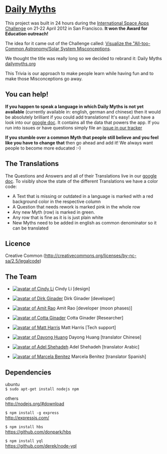 # [Daily Myths](http://dailymyths.org/)

This project was built in 24 hours during the [International Space Apps Challenge](http://spaceappschallenge.org/) on 21-22 April 2012 in San Francisco. **It won the Award for Education outreach!**

The idea for it came out of the Challenge called: [Visualize the "All-too-Common Astronomy/Solar System Misconceptions](http://spaceappschallenge.org/challenge/visualize-all-too-common-astronomysolar-system-mis/). 

We thought the title was really long so we decided to rebrand it: Daily Myths [dailymyths.org](http://dailymyths.org)

This Trivia is our approach to make people learn while having fun and to make those Misconceptions go away.

## You can help!

**If you happen to speak a language in which Daily Myths is not yet available** (currently available in: english, german and chinese) then it would be absolutely brilliant if you could add translations! It's easy! Just have a look into our [google doc](https://docs.google.com/spreadsheet/ccc?key=0Ar3qBZOJQ4WBdDk3ajRQTzdKdGNTZnptR3lNYWZkMlE). It contains all the data that powers the app. If you run into issues or have questions simply file an [issue in our tracker](https://github.com/ginader/Misconceptions/issues)

**If you stumble over a common Myth that people still believe and you feel like you have to change that** then go ahead and add it! We always want people to become more educated :-)

## The Translations
The Questions and Answers and all of their Translations live in our [google doc](https://docs.google.com/spreadsheet/ccc?key=0Ar3qBZOJQ4WBdDk3ajRQTzdKdGNTZnptR3lNYWZkMlE). To visibly show the state of the different Translations we have a color code:

* A Text that is missing or outdated in a language is marked with a red background color in the respective column
* A Question that needs rework is marked pink in the whole row
* Any new Myth (row) is marked in green.
* Any row that is fine as it is is just plain white
* New Myths need to be added in english as common denominator so it can be translated

## Licence
Creative Common (http://creativecommons.org/licenses/by-nc-sa/2.5/legalcode)

## The Team

* [![avatar of Cindy Li](http://dailymyths.com/images/cindyli.jpg)](http://twitter.com/cindyli) Cindy Li [design]

* [![avatar of Dirk Ginader](http://dailymyths.com/images/ginader.png)](http://twitter.com/ginader) Dirk Ginader [developer]

* [![avatar of Amit Rao](http://dailymyths.com/images/amirao.jpg)](http://twitter.com/amitmrao) Amit Rao [developer (moon phases)]

* [![avatar of Cotta Ginader](http://dailymyths.com/images/cotta.jpg)](http://twitter.com/kurzkeks) Cotta Ginader [Researcher]

* [![avatar of Matt Harris](http://dailymyths.com/images/matt.jpg)](http://twitter.com/themattharris) Matt Harris [Tech support]

* [![avatar of Dayong Huang](http://dailymyths.com/images/dayongh.jpg)](http://twitter.com/dayongh) Dayong Huang [translator Chinese]

* [![avatar of Adel Shehadeh](http://dailymyths.com/images/adelshehadeh.jpg)](http://twitter.com/adelshehadeh) Adel Shehadeh [translator Arabic]

* [![avatar of Marcela Benitez](http://dailymyths.com/images/marssy.jpg)](http://twitter.com/marssy) Marcela Benitez [translator Spanish]


## Dependencies 

ubuntu  
`$ sudo apt-get install nodejs npm`

others  
<http://nodejs.org/#download>

`$ npm install -g express`  
<http://expressjs.com/>

`$ npm install hbs`  
<https://github.com/donpark/hbs>

`$ npm install yql`  
<https://github.com/derek/node-yql>




